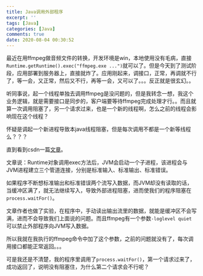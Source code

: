 ```yaml
---
title: Java调用外部程序
excerpt: ''
tags: [Java]
categories: [Java]
comments: true
date: 2020-08-04 00:30:52
---
```


最近在用ffmpeg做音频文件的转换，开发环境是win，本地使用没有毛病，直接`Runtime.getRuntime().exec("ffmpeg.exe ...")`就可以了。但是今天到了测试阶段，应用部署到服务器上，直接就炸了。应用刚起来，调接口，正常，再调就不行了，等一会，又正常，然后又不行，再等一会，又可以了。。。反正就是很玄幻。。

听同事说，起一个线程单独去调用ffmpeg是没问题的，但是我转念一想，我这个业务逻辑，就是需要接口是同步的，客户端要等待ffmpeg完成处理才行。。而且就算一次调用阻塞了，另一个请求过来，也是一个新的线程啊，怎么之前的线程会影响现在这个线程？

怀疑是调起一个新进程导致本java线程阻塞，但是每次调用不都是一个新等线程么？？？

直到看到csdn一篇[文章](https://blog.csdn.net/liuhailiuhai12/article/details/80320026)。

文章说：Runtime对象调用exec方法后，JVM会启动一个子进程，该进程会与JVM进程建立三个管道连接，分别是标准输入、标准输出、标准错误。

如果程序不断想标准输出和标准错误两个流写入数据，而JVM却没有读取的话，当缓冲区满了，就无法继续写入，导致外部进程阻塞，进而使我们的程序阻塞在`process.waitFor()`。

文章作者也做了实验，在程序中，手动读出输出流里的数据，就能是缓冲区不会写满，进而不会导致我们上面说的问题。而且ffmpeg有一个参数`-loglevel quiet`可以禁止外部程序向JVM写入数据。

所以我就在我执行的ffmpeg命令中加了这个参数，之前的问题就没有了，每次调用接口都能正常返回。。。

可是我还是不清楚，我的程序里调用了`process.waitFor()`，第一个请求过来了，成功返回了，说明没有阻塞住，为什么第二个请求会不行呢？


